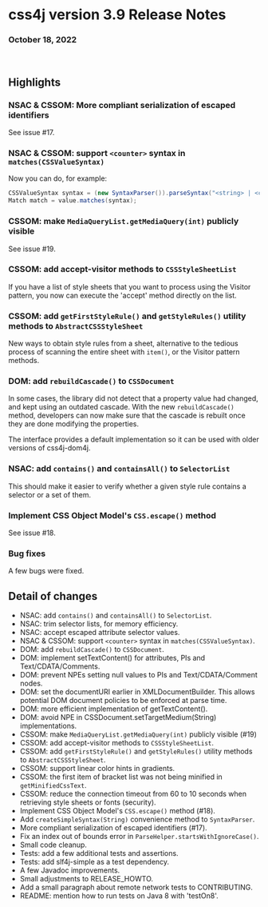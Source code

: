 # css4j version 3.9 Release Notes

### October 18, 2022

<br/>

## Highlights

### NSAC & CSSOM: More compliant serialization of escaped identifiers

See issue #17.

### NSAC & CSSOM: support `<counter>` syntax in `matches(CSSValueSyntax)`

Now you can do, for example:

```java
CSSValueSyntax syntax = (new SyntaxParser()).parseSyntax("<string> | <counter>");
Match match = value.matches(syntax);
```

### CSSOM: make `MediaQueryList.getMediaQuery(int)` publicly visible

See issue #19.

### CSSOM: add accept-visitor methods to `CSSStyleSheetList`

If you have a list of style sheets that you want to process using the Visitor
pattern, you now can execute the 'accept' method directly on the list.

### CSSOM: add `getFirstStyleRule()` and `getStyleRules()` utility methods to `AbstractCSSStyleSheet`

New ways to obtain style rules from a sheet, alternative to the tedious process
of scanning the entire sheet with `item()`, or the Visitor pattern methods.

### DOM: add `rebuildCascade()` to `CSSDocument`

In some cases, the library did not detect that a property value had changed,
and kept using an outdated cascade. With the new `rebuildCascade()` method,
developers can now make sure that the cascade is rebuilt once they are done
modifying the properties.

The interface provides a default implementation so it can be used with older
versions of css4j-dom4j.

### NSAC: add `contains()` and `containsAll()` to `SelectorList`

This should make it easier to verify whether a given style rule contains a
selector or a set of them.

### Implement CSS Object Model's `CSS.escape()` method

See issue #18.

### Bug fixes

A few bugs were fixed.

## Detail of changes

- NSAC: add `contains()` and `containsAll()` to `SelectorList`.
- NSAC: trim selector lists, for memory efficiency.
- NSAC: accept escaped attribute selector values.
- NSAC & CSSOM: support `<counter>` syntax in `matches(CSSValueSyntax)`.
- DOM: add `rebuildCascade()` to `CSSDocument`.
- DOM: implement setTextContent() for attributes, PIs and Text/CDATA/Comments.
- DOM: prevent NPEs setting null values to PIs and Text/CDATA/Comment nodes.
- DOM: set the documentURI earlier in XMLDocumentBuilder. This allows potential DOM document policies to be enforced at parse time.
- DOM: more efficient implementation of getTextContent().
- DOM: avoid NPE in CSSDocument.setTargetMedium(String) implementations.
- CSSOM: make `MediaQueryList.getMediaQuery(int)` publicly visible (#19)
- CSSOM: add accept-visitor methods to `CSSStyleSheetList`.
- CSSOM: add `getFirstStyleRule()` and `getStyleRules()` utility methods to `AbstractCSSStyleSheet`.
- CSSOM: support linear color hints in gradients.
- CSSOM: the first item of bracket list was not being minified in `getMinifiedCssText`.
- CSSOM: reduce the connection timeout from 60 to 10 seconds when retrieving style sheets or fonts (security).
- Implement CSS Object Model's `CSS.escape()` method (#18).
- Add `createSimpleSyntax(String)` convenience method to `SyntaxParser`.
- More compliant serialization of escaped identifiers (#17).
- Fix an index out of bounds error in `ParseHelper.startsWithIgnoreCase()`.
- Small code cleanup.
- Tests: add a few additional tests and assertions.
- Tests: add slf4j-simple as a test dependency.
- A few Javadoc improvements.
- Small adjustments to RELEASE_HOWTO.
- Add a small paragraph about remote network tests to CONTRIBUTING.
- README: mention how to run tests on Java 8 with 'testOn8'.

